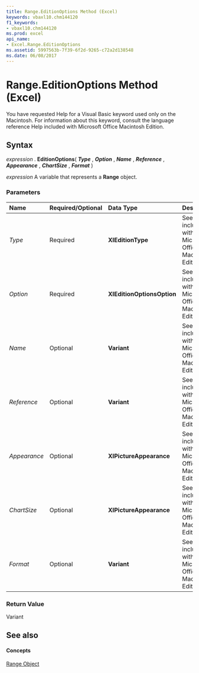 ```yaml
---
title: Range.EditionOptions Method (Excel)
keywords: vbaxl10.chm144120
f1_keywords:
- vbaxl10.chm144120
ms.prod: excel
api_name:
- Excel.Range.EditionOptions
ms.assetid: 5997563b-7f39-6f2d-9265-c72a2d138548
ms.date: 06/08/2017
---
```



# Range.EditionOptions Method (Excel)

You have requested Help for a Visual Basic keyword used only on the Macintosh. For information about this keyword, consult the language reference Help included with Microsoft Office Macintosh Edition.


## Syntax

 _expression_ . **EditionOptions**( **_Type_** , **_Option_** , **_Name_** , **_Reference_** , **_Appearance_** , **_ChartSize_** , **_Format_** )

 _expression_ A variable that represents a **Range** object.


### Parameters



|**Name**|**Required/Optional**|**Data Type**|**Description**|
|:-----|:-----|:-----|:-----|
| _Type_|Required| **XlEditionType**|See help included with Microsoft Office Macintosh Edition.|
| _Option_|Required| **XlEditionOptionsOption**|See help included with Microsoft Office Macintosh Edition.|
| _Name_|Optional| **Variant**|See help included with Microsoft Office Macintosh Edition.|
| _Reference_|Optional| **Variant**|See help included with Microsoft Office Macintosh Edition.|
| _Appearance_|Optional| **XlPictureAppearance**|See help included with Microsoft Office Macintosh Edition.|
| _ChartSize_|Optional| **XlPictureAppearance**|See help included with Microsoft Office Macintosh Edition.|
| _Format_|Optional| **Variant**|See help included with Microsoft Office Macintosh Edition.|

### Return Value

Variant


## See also


#### Concepts


[Range Object](range-object-excel.md)

